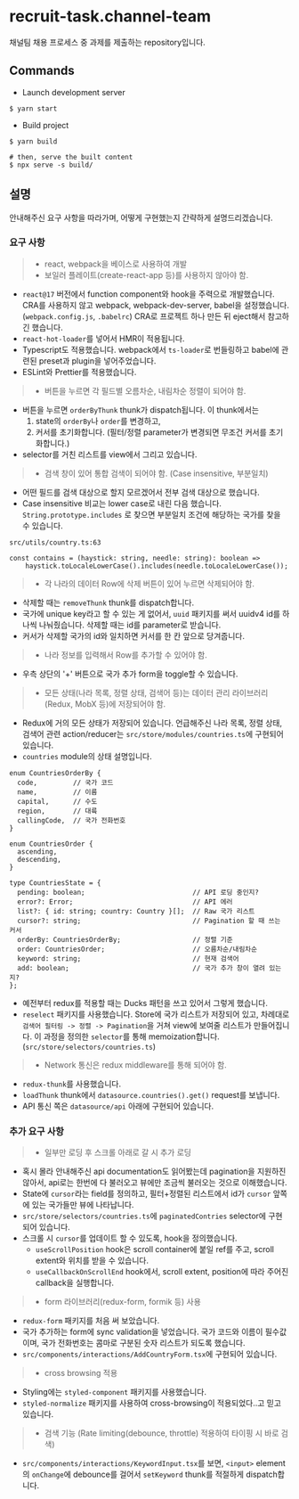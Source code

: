 # recruit-task.channel-team

채널팀 채용 프로세스 중 과제를 제출하는 repository입니다.

## Commands

- Launch development server

```
$ yarn start
```

- Build project

```
$ yarn build

# then, serve the built content
$ npx serve -s build/
```

## 설명

안내해주신 요구 사항을 따라가며, 어떻게 구현했는지 간략하게 설명드리겠습니다.

### 요구 사항

> - react, webpack을 베이스로 사용하여 개발
> - 보일러 플레이트(create-react-app 등)를 사용하지 않아야 함.

- `react@17` 버전에서 function component와 hook을 주력으로 개발했습니다. CRA를 사용하지 않고 webpack, webpack-dev-server, babel을 설정했습니다. (`webpack.config.js`, `.babelrc`) CRA로 프로젝트 하나 만든 뒤 eject해서 참고하긴 했습니다.
- `react-hot-loader`를 넣어서 HMR이 적용됩니다.
- Typescript도 적용했습니다. webpack에서 `ts-loader`로 번들링하고 babel에 관련된 preset과 plugin을 넣어주었습니다.
- ESLint와 Prettier를 적용했습니다.

> - 버튼을 누르면 각 필드별 오름차순, 내림차순 정렬이 되어야 함.

- 버튼을 누르면 `orderByThunk` thunk가 dispatch됩니다. 이 thunk에서는
  1. state의 `orderBy`나 `order`를 변경하고,
  2. 커서를 초기화합니다. (필터/정렬 parameter가 변경되면 무조건 커서를 초기화합니다.)
- selector를 거친 리스트를 view에서 그리고 있습니다.

> - 검색 창이 있어 통합 검색이 되어야 함. (Case insensitive, 부분일치)

- 어떤 필드를 검색 대상으로 할지 모르겠어서 전부 검색 대상으로 했습니다.
- Case insensitive 비교는 lower case로 내린 다음 했습니다. `String.prototype.includes` 로 찾으면 부분일치 조건에 해당하는 국가를 찾을 수 있습니다.

`src/utils/country.ts:63`

```
const contains = (haystick: string, needle: string): boolean =>
    haystick.toLocaleLowerCase().includes(needle.toLocaleLowerCase());
```

> - 각 나라의 데이터 Row에 삭제 버튼이 있어 누르면 삭제되어야 함.

- 삭제할 때는 `removeThunk` thunk를 dispatch합니다.
- 국가에 unique key라고 할 수 있는 게 없어서, `uuid` 패키지를 써서 uuidv4 id를 하나씩 나눠줬습니다. 삭제할 때는 id를 parameter로 받습니다.
- 커서가 삭제할 국가의 id와 일치하면 커서를 한 칸 앞으로 당겨줍니다.

> - 나라 정보를 입력해서 Row를 추가할 수 있어야 함.

- 우측 상단의 '+' 버튼으로 국가 추가 form을 toggle할 수 있습니다.

> - 모든 상태(나라 목록, 정렬 상태, 검색어 등)는 데이터 관리 라이브러리(Redux, MobX 등)에 저장되어야 함.

- Redux에 거의 모든 상태가 저장되어 있습니다. 언급해주신 나라 목록, 정렬 상태, 검색어 관련 action/reducer는 `src/store/modules/countries.ts`에 구현되어 있습니다.
- `countries` module의 상태 설명입니다.

```
enum CountriesOrderBy {
  code,         // 국가 코드
  name,         // 이름
  capital,      // 수도
  region,       // 대륙
  callingCode,  // 국가 전화번호
}

enum CountriesOrder {
  ascending,
  descending,
}

type CountriesState = {
  pending: boolean;                           // API 로딩 중인지?
  error?: Error;                              // API 에러
  list?: { id: string; country: Country }[];  // Raw 국가 리스트
  cursor?: string;                            // Pagination 할 때 쓰는 커서
  orderBy: CountriesOrderBy;                  // 정렬 기준
  order: CountriesOrder;                      // 오름차순/내림차순
  keyword: string;                            // 현재 검색어
  add: boolean;                               // 국가 추가 창이 열려 있는지?
};
```

- 예전부터 redux를 적용할 때는 Ducks 패턴을 쓰고 있어서 그렇게 했습니다.
- `reselect` 패키지를 사용했습니다. Store에 국가 리스트가 저장되어 있고, 차례대로 `검색어 필터링 -> 정렬 -> Pagination`을 거쳐 view에 보여줄 리스트가 만들어집니다. 이 과정을 정의한 `selector`를 통해 memoization합니다. (`src/store/selectors/countries.ts`)

> - Network 통신은 redux middleware를 통해 되어야 함.

- `redux-thunk`를 사용했습니다.
- `loadThunk` thunk에서 `datasource.countries().get()` request를 보냅니다.
- API 통신 쪽은 `datasource/api` 아래에 구현되어 있습니다.

### 추가 요구 사항

> - 일부만 로딩 후 스크롤 아래로 갈 시 추가 로딩

- 혹시 몰라 안내해주신 api documentation도 읽어봤는데 pagination을 지원하진 않아서, api로는 한번에 다 불러오고 뷰에만 조금씩 불러오는 것으로 이해했습니다.
- State에 `cursor`라는 field를 정의하고, 필터+정렬된 리스트에서 id가 `cursor` 앞쪽에 있는 국가들만 뷰에 나타납니다.
- `src/store/selectors/countries.ts`에 `paginatedContries` selector에 구현되어 있습니다.
- 스크롤 시 `cursor`를 업데이트 할 수 있도록, hook을 정의했습니다.
  - `useScrollPosition` hook은 scroll container에 붙일 ref를 주고, scroll extent와 위치를 받을 수 있습니다.
  - `useCallbackOnScrollEnd` hook에서, scroll extent, position에 따라 주어진 callback을 실행합니다.

> - form 라이브러리(redux-form, formik 등) 사용

- `redux-form` 패키지를 처음 써 보았습니다.
- 국가 추가하는 form에 sync validation을 넣었습니다. 국가 코드와 이름이 필수값이며, 국가 전화번호는 콤마로 구분된 숫자 리스트가 되도록 했습니다.
- `src/components/interactions/AddCountryForm.tsx`에 구현되어 있습니다.

> - cross browsing 적용

- Styling에는 `styled-component` 패키지를 사용했습니다.
- `styled-normalize` 패키지를 사용하여 cross-browsing이 적용되었다..고 믿고 있습니다.

> - 검색 기능 (Rate limiting(debounce, throttle) 적용하여 타이핑 시 바로 검색)

- `src/components/interactions/KeywordInput.tsx`를 보면, `<input>` element의 `onChange`에 debounce를 걸어서 `setKeyword` thunk를 적절하게 dispatch합니다.
